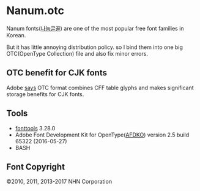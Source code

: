 Nanum.otc
=========

Nanum fonts([나눔글꼴](http://hangeul.naver.com/2017/nanum)) are one of the most popular free font families in Korean.

But it has little annoying distribution policy. so I bind them into one big OTC(OpenType Collection) file and also fix minor errors.

OTC benefit for CJK fonts
-------------------------

Adobe [says](https://blogs.adobe.com/CCJKType/2014/01/otc.html) OTC format combines CFF table glyphs and makes significant storage benefits for CJK fonts.

Tools
-----

* [fonttools](https://github.com/fonttools/fonttools) 3.28.0
* Adobe Font Development Kit for OpenType([AFDKO](https://www.adobe.com/devnet/opentype/afdko.html)) version 2.5 build 65322 (2016-05-27)
* BASH

Font Copyright
--------------

©2010, 2011, 2013-2017 NHN Corporation
